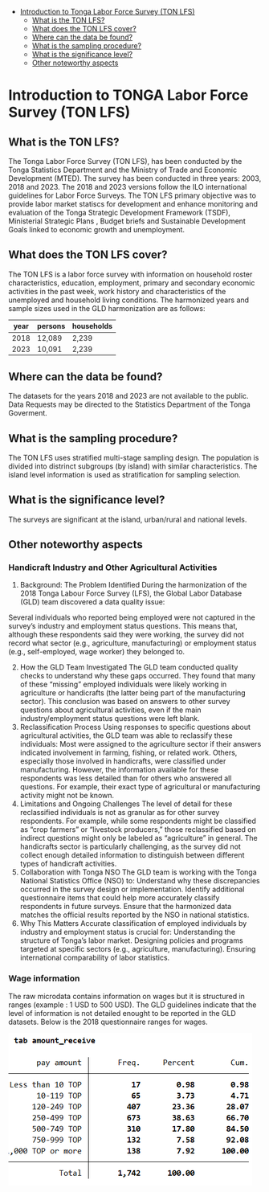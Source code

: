 
-   [Introduction to Tonga Labor Force Survey (TON
    LFS)](#introduction-to-Tunisia-labor-force-survey-tun-lfs)
    -   [What is the TON LFS?](#what-is-the-tun-lfs)
    -   [What does the TON LFS cover?](#what-does-the-tun-lfs-cover)
    -   [Where can the data be found?](#where-can-the-data-be-found)
    -   [What is the sampling
        procedure?](#what-is-the-sampling-procedure)
    -   [What is the significance
        level?](#what-is-the-significance-level)
    -   [Other noteworthy aspects](#other-noteworthy-aspects)

# Introduction to TONGA Labor Force Survey (TON LFS)

## What is the TON LFS?

The Tonga Labor Force Survey (TON LFS), has been conducted by the Tonga Statistics Department and the Ministry of Trade and Economic Development (MTED). The survey has been conducted in three years: 2003, 2018 and 2023. The 2018 and 2023 versions follow the ILO international guidelines for Labor Force Surveys. The TON LFS primary objective was to provide labor market statiscs for development and enhance monitoring and evaluation of the Tonga Strategic Development Framework (TSDF), Ministerial Strategic Plans , Budget briefs and Sustainable Development Goals linked to economic growth and unemployment.

## What does the TON LFS cover?
The TON LFS is a labor force survey with information on household roster characteristics, education, employment, primary and secondary economic activities in the past week, work history and characteristics of the unemployed and household living conditions. The harmonized years and sample sizes used in the GLD harmonization are as follows:

| year | persons | households |
|------|---------|------------|
| 2018 | 12,089  | 2,239     |
| 2023 | 10,091  | 2,239     |

## Where can the data be found?
The datasets for the years 2018 and 2023 are not available to the public. Data Requests may be directed to the Statistics Department of the Tonga Goverment. 

## What is the sampling procedure?
The TON LFS uses stratified multi-stage sampling design. The population is divided into distrinct subgroups (by island) with similar characteristics. The island level information is used as stratification for sampling selection.

## What is the significance level?

The surveys are significant at the island, urban/rural and national levels.  

## Other noteworthy aspects

### Handicraft Industry and Other Agricultural Activities

1. Background: The Problem Identified
During the harmonization of the 2018 Tonga Labour Force Survey (LFS), the Global Labor Database (GLD) team discovered a data quality issue:

Several individuals who reported being employed were not captured in the survey’s industry and employment status questions.
This means that, although these respondents said they were working, the survey did not record what sector (e.g., agriculture, manufacturing) or employment status (e.g., self-employed, wage worker) they belonged to.

2. How the GLD Team Investigated
The GLD team conducted quality checks to understand why these gaps occurred.
They found that many of these “missing” employed individuals were likely working in agriculture or handicrafts (the latter being part of the manufacturing sector).
This conclusion was based on answers to other survey questions about agricultural activities, even if the main industry/employment status questions were left blank.
3. Reclassification Process
Using responses to specific questions about agricultural activities, the GLD team was able to reclassify these individuals:
Most were assigned to the agriculture sector if their answers indicated involvement in farming, fishing, or related work.
Others, especially those involved in handicrafts, were classified under manufacturing.
However, the information available for these respondents was less detailed than for others who answered all questions. For example, their exact type of agricultural or manufacturing activity might not be known.
4. Limitations and Ongoing Challenges
The level of detail for these reclassified individuals is not as granular as for other survey respondents. For example, while some respondents might be classified as “crop farmers” or “livestock producers,” those reclassified based on indirect questions might only be labeled as “agriculture” in general.
The handicrafts sector is particularly challenging, as the survey did not collect enough detailed information to distinguish between different types of handicraft activities.
5. Collaboration with Tonga NSO
The GLD team is working with the Tonga National Statistics Office (NSO) to:
Understand why these discrepancies occurred in the survey design or implementation.
Identify additional questionnaire items that could help more accurately classify respondents in future surveys.
Ensure that the harmonized data matches the official results reported by the NSO in national statistics.
6. Why This Matters
Accurate classification of employed individuals by industry and employment status is crucial for:
Understanding the structure of Tonga’s labor market.
Designing policies and programs targeted at specific sectors (e.g., agriculture, manufacturing).
Ensuring international comparability of labor statistics.
### Wage information
The raw microdata contains information on wages but it is structured in ranges (example : 1 USD to 500 USD). The GLD guidelines indicate that the level of information is not detailed enought to be reported in the GLD datasets. Below is the 2018 questionnaire ranges for wages. 

![git](<Support/B - Country Survey Details/TON/utilities/git_1.png>)







